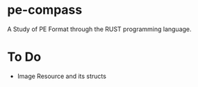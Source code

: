 # pe-compass
A Study of PE Format through the RUST programming language.

# To Do
* Image Resource and its structs
